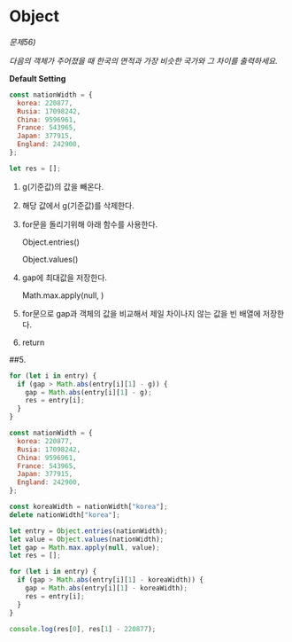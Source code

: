 # Object

_문제56)_

_다음의 객체가 주어졌을 때 한국의 면적과 가장 비슷한 국가와 그 차이를 출력하세요._

**Default Setting**

```javascript
const nationWidth = {
  korea: 220877,
  Rusia: 17098242,
  China: 9596961,
  France: 543965,
  Japan: 377915,
  England: 242900,
};

let res = [];
```

1. g(기준값)의 값을 빼온다.

2. 해당 값에서 g(기준값)를 삭제한다.

3. for문을 돌리기위해 아래 함수를 사용한다.

   Object.entries()

   Object.values()

4. gap에 최대값을 저장한다.

   Math.max.apply(null, )

5. for문으로 gap과 객체의 값을 비교해서 제일 차이나지 않는 값을 빈 배열에 저장한다.

6. return

##5.

```javascript
for (let i in entry) {
  if (gap > Math.abs(entry[i][1] - g)) {
    gap = Math.abs(entry[i][1] - g);
    res = entry[i];
  }
}
```

```javascript
const nationWidth = {
  korea: 220877,
  Rusia: 17098242,
  China: 9596961,
  France: 543965,
  Japan: 377915,
  England: 242900,
};

const koreaWidth = nationWidth["korea"];
delete nationWidth["korea"];

let entry = Object.entries(nationWidth);
let value = Object.values(nationWidth);
let gap = Math.max.apply(null, value);
let res = [];

for (let i in entry) {
  if (gap > Math.abs(entry[i][1] - koreaWidth)) {
    gap = Math.abs(entry[i][1] - koreaWidth);
    res = entry[i];
  }
}

console.log(res[0], res[1] - 220877);
```
